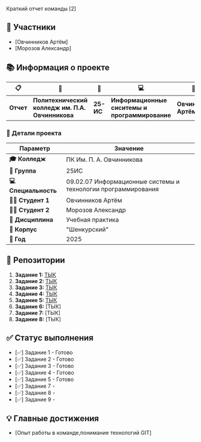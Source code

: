  Краткий отчет команды [2]

## 👥 Участники
- [Овчинников Артём]
- [Морозов Александр]


## 📚 Информация о проекте

<div align="center">

| 📋 | 🏫 | 👥 | 💻 | 👨‍🎓 | 📖 | 🏢 |
|----|----|----|----|-----|----|----|
| **Отчет** | **Политехнический колледж им. П.А. Овчинникова** | **25-ИС** | **Информационные сиситемы и программирование** | **Овчинников Артём** | **Учебная практика** | **Шенкуркий** |

</div>

### 🎯 Детали проекта
| Параметр | Значение |
|----------|----------|
| **🎓 Колледж** | ПК Им. П. А. Овчинникова |
| **👥 Группа** | 25ИС |
| **💻 Специальность** | 09.02.07 Информационные системы и технологии программирования |
| **👨‍🎓 Студент 1** |Овчинников Артём |
| **👩‍🎓 Студент 2** | Морозов Александр |
| **📖 Дисциплина** | Учебная практика |
| **🏢 Корпус** | "Шенкурский" |
| **📅 Год** | 2025 |



## 📁 Репозитории
1. **Задание 1:** [ТЫК](https://github.com/Art-021/project-25.git)
2. **Задание 2:** [ТЫК](https://github.com/Art-021/RPS-1.git)
3. **Задание 3:** [ТЫК](https://github.com/Fram1se/task003.git)
4. **Задание 4:** [ТЫК](https://github.com/Art-021/report.git)
5. **Задание 5:** [ТЫК](https://github.com/Fram1se/task005.git)
6. **Задание 6:** [ТЫК]
7. **Задание 7:** [ТЫК]
8. **Задание 8:** [ТЫК]


## ✅ Статус выполнения
- [✅] Задание 1 - Готово
- [✅] Задание 2 - Готово
- [✅] Задание 3 - Готово
- [✅] Задание 4 - Готово
- [✅] Задание 5 - Готово
- [✅] Задание 7 - 
- [✅] Задание 8 - 
- [✅] Задание 9 - 

## 💡 Главные достижения
- [Опыт работы в команде,понимание технологий GIT]